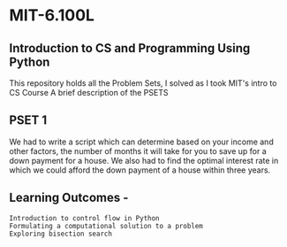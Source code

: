 # MIT-6.100L
## Introduction to CS and Programming Using Python
This repository holds all the Problem Sets, I solved as I took MIT's intro to CS Course
A brief description of the PSETS

## PSET 1 
We had to write a script which can determine based on your income and other factors, the number of months it will take for you to save up for a down payment for a house. We also had to find the optimal interest rate in which we could afford the down payment of a house within three years.
## Learning Outcomes -
    Introduction to control flow in Python
    Formulating a computational solution to a problem
    Exploring bisection search
